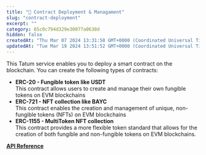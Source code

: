 ```yaml
---
title: "📝 Contract Deployment & Managament"
slug: "contract-deployment"
excerpt: ""
category: 65c0c794d329e30077a0638d
hidden: false
createdAt: "Thu Mar 07 2024 13:31:58 GMT+0000 (Coordinated Universal Time)"
updatedAt: "Tue Mar 19 2024 13:51:52 GMT+0000 (Coordinated Universal Time)"
---
```

This Tatum service enables you to deploy a smart contract on the blockchain. You can create the following types of contracts:

- **ERC-20 - Fungible token like USDT**  
  This contract allows users to create and manage their own fungible tokens on EVM blockchains
- **ERC-721 - NFT collection like BAYC**  
  This contract enables the creation and management of unique, non-fungible tokens (NFTs) on EVM blockchains
- **ERC-1155 - MultiToken NFT collection**  
  This contract provides a more flexible token standard that allows for the creation of both fungible and non-fungible tokens on EVM blockchains.

**[API Reference](/reference/deploycontract)**
